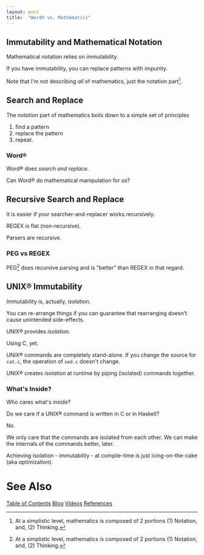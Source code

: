 ```yaml
---
layout: post
title:  "Word® vs. Mathematics"
---
```

## Immutability and Mathematical Notation

Mathematical notation relies on immutability.

If you have immutability, you can replace patterns with impunity.

Note that I'm not describing *all* of mathematics, just the notation part[^1].

[^1]: At a simplistic level, mathematics is composed of 2 portions (1) Notation, and, (2) Thinking.

## Search and Replace

The *notation* part of mathematics boils down to a simple set of principles
1. find a pattern
2. replace the pattern
3. repeat.

### Word®

Word® does *search and replace*.

Can Word® do mathematical manipulation for us?

## Recursive Search and Replace

It is easier if your searcher-and-replacer works recursively.

REGEX is flat (non-recursive).

Parsers are recursive.

### PEG vs REGEX

PEG[^1] does recursive parsing and is "better" than REGEX in that regard.

[^1]: Ohm-JS is currently my favourite form of PEG.

## UNIX® Immutability

Immutability is, actually, *isolation*.

You can re-arrange things if you can guarantee that rearranging doesn't cause unintended side-effects.

UNIX® provides *isolation*.  

Using C, yet.

UNIX® commands are completely stand-alone.  If you change the source for `cat.c`, the operation of `sed.c` doesn't change.

UNIX® creates *isolation* at runtime by piping (isolated) commands together.

### What's Inside?

Who cares what's inside? 

Do we care if a UNIX® command is written in C or in Haskell?  

No. 

We only care that the commands are isolated from each other. We can make the internals of the commands better, later.

Achieving isolation - immutability - at compile-time is just icing-on-the-cake (aka optimization).

# See Also

[Table of Contents](https://guitarvydas.github.io/2021/12/10/Table-of-Contents-Dec-01-2021.html)
[Blog](https://guitarvydas.github.io)
[Videos](https://www.youtube.com/channel/UC9EJr0nKHwadbHUtc5zHdmQ/videos)
[References](https://guitarvydas.github.io/2021/01/14/References.html)

<script src="https://utteranc.es/client.js" 
        repo="guitarvydas/guitarvydas.github.io" 
        issue-term="pathname" 
        theme="github-light" 
        crossorigin="anonymous" 
        async> 
</script> 
